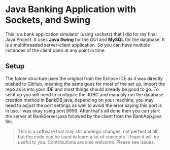 
# Java Banking Application with Sockets, and Swing

This is a bank application simulator (using sockets) that I did for my final Java Project. It uses **Java Swing** for the GUI and **MySQL** for the database. It is a multithreaded server-client application. So you can have multiple instances of the client open at any point in time.

## Setup

The folder structure uses the original from the Eclipse IDE as it was directly pushed to GitHub, meaning the same goes for most of the set up, import the repo as is into your IDE and most things should already be good to go. To set it up you will need to configure the JDBC and manualy run the database creation method in BankDB.java, depending on your machine, you may need to adjust the port settings as well to avoid the error saying this port is in use. I was okay using port 9999. After that's all done then you can start the server at BankServer.java followed by the client from the BankApp.java file. 

> This is a software that may still undergo changes, not perfect at all but the code can be used to learn a lot of concepts. I hope it will be useful to you. Contributions are also welcome. Please see issues.

